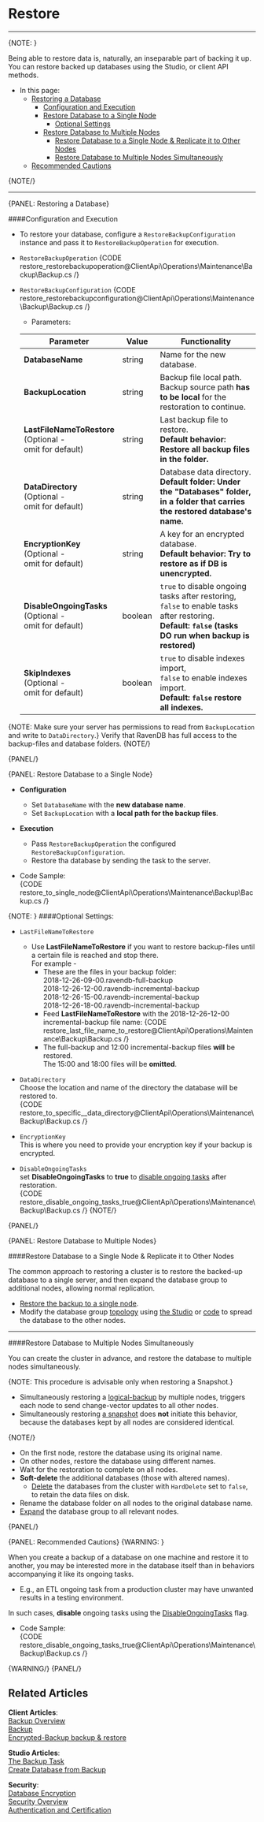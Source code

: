 ﻿# Restore
---

{NOTE: }

Being able to restore data is, naturally, an inseparable part of backing it up.  
You can restore backed up databases using the Studio, or client API methods.  

* In this page:  
  * [Restoring a Database](../../../../client-api/operations/maintenance/backup/restore#restoring-a-database)  
     * [Configuration and Execution](../../../../client-api/operations/maintenance/backup/restore#configuration-and-execution)  
     * [Restore Database to a Single Node](../../../../client-api/operations/maintenance/backup/restore#restore-database-to-a-single-node)  
         * [Optional Settings](../../../../client-api/operations/maintenance/backup/restore#optional-settings)  
     * [Restore Database to Multiple Nodes](../../../../client-api/operations/maintenance/backup/restore#restore-database-to-multiple-nodes)  
         * [Restore Database to a Single Node & Replicate it to Other Nodes](../../../../client-api/operations/maintenance/backup/restore#restore-database-to-a-single-node--replicate-it-to-other-nodes)  
         * [Restore Database to Multiple Nodes Simultaneously](../../../../client-api/operations/maintenance/backup/restore#restore-database-to-multiple-nodes-simultaneously)  
  * [Recommended Cautions](../../../../client-api/operations/maintenance/backup/restore#recommended-cautions)  

{NOTE/}

---

{PANEL: Restoring a Database}

####Configuration and Execution  

* To restore your database, configure a `RestoreBackupConfiguration` instance and pass it to `RestoreBackupOperation` for execution.  

* `RestoreBackupOperation`
  {CODE restore_restorebackupoperation@ClientApi\Operations\Maintenance\Backup\Backup.cs /}  

* `RestoreBackupConfiguration`
  {CODE restore_restorebackupconfiguration@ClientApi\Operations\Maintenance\Backup\Backup.cs /}  
   * Parameters:

    | Parameter | Value | Functionality |
    | ------------- | ------------- | ----- |
    | **DatabaseName** | string | Name for the new database. |
    | **BackupLocation** | string | Backup file local path. <br> Backup source path **has to be local** for the restoration to continue.|
    | **LastFileNameToRestore** <br> (Optional -<br> omit for default) | string | Last backup file to restore. <br> **Default behavior: Restore all backup files in the folder.** |
    | **DataDirectory** <br> (Optional -<br> omit for default) | string | Database data directory. <br> **Default folder: Under the "Databases" folder, in a folder that carries the restored database's name.** |
    | **EncryptionKey** <br> (Optional -<br> omit for default) | string | A key for an encrypted database. <br> **Default behavior: Try to restore as if DB is unencrypted.**|
    | **DisableOngoingTasks** <br> (Optional -<br> omit for default) | boolean | `true` to disable ongoing tasks after restoring, <br> `false` to enable tasks after restoring. <br> **Default: `false` (tasks DO run when backup is restored)**|
    | **SkipIndexes** <br> (Optional -<br> omit for default) | boolean | `true` to disable indexes import, <br> `false` to enable indexes import. <br> **Default: `false` restore all indexes.**|
  
{NOTE: Make sure your server has permissions to read from `BackupLocation` and write to `DataDirectory`.}
Verify that RavenDB has full access to the backup-files and database folders.
{NOTE/}

{PANEL/}

{PANEL: Restore Database to a Single Node}

*  **Configuration**  
     * Set `DatabaseName` with the **new database name**.  
     * Set `BackupLocation` with a **local path for the backup files**.  

*  **Execution**  
     * Pass `RestoreBackupOperation` the configured `RestoreBackupConfiguration`.  
     * Restore tha database by sending the task to the server.  

* Code Sample:  
     {CODE restore_to_single_node@ClientApi\Operations\Maintenance\Backup\Backup.cs /}


{NOTE: }
####Optional Settings:

* `LastFileNameToRestore`
    * Use **LastFileNameToRestore** if you want to restore backup-files until a certain file is reached and stop there.  
      For example - 
       * These are the files in your backup folder:  
          2018-12-26-09-00.ravendb-full-backup  
          2018-12-26-12-00.ravendb-incremental-backup  
          2018-12-26-15-00.ravendb-incremental-backup  
          2018-12-26-18-00.ravendb-incremental-backup  
       * Feed **LastFileNameToRestore** with the 2018-12-26-12-00 incremental-backup file name:
          {CODE restore_last_file_name_to_restore@ClientApi\Operations\Maintenance\Backup\Backup.cs /}  
       * The full-backup and 12:00 incremental-backup files **will** be restored.  
         The 15:00 and 18:00 files will be **omitted**.  

* `DataDirectory`  
   Choose the location and name of the directory the database will be restored to.  
   {CODE restore_to_specific__data_directory@ClientApi\Operations\Maintenance\Backup\Backup.cs /}

* `EncryptionKey`  
   This is where you need to provide your encryption key if your backup is encrypted.  

* `DisableOngoingTasks`  
   set **DisableOngoingTasks** to **true** to [disable ongoing tasks](../../../../client-api/operations/maintenance/backup/restore#recommended-cautions) after restoration.  
   {CODE restore_disable_ongoing_tasks_true@ClientApi\Operations\Maintenance\Backup\Backup.cs /}
{NOTE/}

{PANEL/}

{PANEL: Restore Database to Multiple Nodes}

####Restore Database to a Single Node & Replicate it to Other Nodes  

The common approach to restoring a cluster is to restore the backed-up database to a single server, and then expand the database group to additional nodes, allowing normal replication.  

* [Restore the backup to a single node](../../../../client-api/operations/maintenance/backup/restore#restore-database-to-a-single-node).  
* Modify the database group [topology](../../../../server/clustering/rachis/cluster-topology#modifying-the-topology) using [the Studio](../../../../studio/server/cluster/cluster-view#cluster-view-operations) or [code](../../../../server/clustering/cluster-api#cluster--cluster-api) to spread the database to the other nodes.  

---

####Restore Database to Multiple Nodes Simultaneously  

You can create the cluster in advance, and restore the database to multiple nodes simultaneously.  

{NOTE: This procedure is advisable only when restoring a Snapshot.}

* Simultaneously restoring a [logical-backup](../../../../client-api/operations/maintenance/backup/backup#logical-backup-or-simply-backup) by multiple nodes, triggers each node to send change-vector updates to all other nodes.  
* Simultaneously restoring [a snapshot](../../../../client-api/operations/maintenance/backup/backup#snapshot) does **not** initiate this behavior, because the databases kept by all nodes are considered identical.  

{NOTE/}

* On the first node, restore the database using its original name.  
* On other nodes, restore the database using different names.  
* Wait for the restoration to complete on all nodes.  
* **Soft-delete** the additional databases (those with altered names).  
   * [Delete](../../../../client-api/operations/server-wide/delete-database#operations--server--how-to-delete-a-database) the databases from the cluster with `HardDelete` set to `false`, to retain the data files on disk.  
* Rename the database folder on all nodes to the original database name.  
* [Expand](../../../../server/clustering/rachis/cluster-topology#modifying-the-topology) the database group to all relevant nodes.  

{PANEL/}

{PANEL: Recommended Cautions}
{WARNING: }

When you create a backup of a database on one machine and restore it to another, you may be interested more in the database itself than in behaviors accompanying it like its ongoing tasks.  

* E.g., an ETL ongoing task from a production cluster may have unwanted results in a testing environment.  

In such cases, **disable** ongoing tasks using the [DisableOngoingTasks](../../../../client-api/operations/maintenance/backup/restore#configuration-and-execution) flag.  

* Code Sample:  
  {CODE restore_disable_ongoing_tasks_true@ClientApi\Operations\Maintenance\Backup\Backup.cs /}

{WARNING/}
{PANEL/}

## Related Articles  
**Client Articles**:  
[Backup Overview](../../../../server/ongoing-tasks/backup-overview)  
[Backup](../../../../client-api/operations/maintenance/backup/backup)  
[Encrypted-Backup backup & restore](../../../../client-api/operations/maintenance/backup/encrypted-backup)  

**Studio Articles**:  
[The Backup Task](../../../../studio/database/tasks/ongoing-tasks/backup-task)  
[Create Database from Backup](../../../../studio/server/databases/create-new-database/from-backup)  

**Security**:  
[Database Encryption](../../../../server/security/encryption/database-encryption)  
[Security Overview](../../../../server/security/overview)  
[Authentication and Certification](../../../../server/security/authentication/certificate-configuration)  
